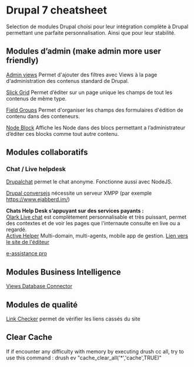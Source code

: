 # Drupal 7 cheatsheet
Selection de modules Drupal choisi pour leur intégration complète à Drupal permettant une parfaite personnalisation. Ainsi que pour leur stabilité.

## Modules d’admin (make admin more user friendly)

[Admin views](https://www.drupal.org/project/admin_views)
Permet d'ajouter des filtres avec Views à la page d'administration des contenus standard de Drupal.

[Slick Grid](https://www.drupal.org/project/slickgrid)
Permet d’éditer sur un page unique les champs de tout les contenus de même type.

[Field Groups](https://www.drupal.org/project/field_group)
Permet d'organiser les champs des formulaires d'édition de contenu dans des conteneurs.

[Node Block](https://www.drupal.org/project/nodeblock)
Affiche les Node dans des blocs permettant a l’administrateur d’éditer ces blocks comme tout autre contenu.

## Modules collaboratifs
### Chat / Live helpdesk

[Drupalchat](https://www.drupal.org/project/drupalchat)
permet le chat anonyme. Fonctionne aussi avec NodeJS.

[Drupal conversejs](https://www.drupal.org/project/conversejs)
nécessite un serveur XMPP (par exemple https://www.ejabberd.im/)

<strong>Chats Help Desk s’appuyant sur des services payants :</strong><br />
[Olark Live chat](https://www.drupal.org/project/olark) est complètement personnalisable et très puissant, permet des contextes et de voir les pages que l'internaute consulte en live ou a regardé. <br />
[Active Helper](https://www.drupal.org/sandbox/activehelper/1691848)
Multi-domain, multi-agents, mobile app de gestion. [Lien vers le site de l'éditeur](http://www.activehelper.com/extensions/drupal-live-chat.html)<br />

[e-assistance pro](https://www.eassistancepro.com/addons/drupal.php)

## Modules Business Intelligence
[Views Database Connector](https://www.drupal.org/project/views_database_connector)

## Modules de qualité
[Link Checker](https://www.drupal.org/project/linkchecker) permet de vérifier les liens cassés du site 

## Clear Cache
If if encounter any difficulty with memory by executing drush cc all, try to use this command : drush ev "cache_clear_all('*','cache',TRUE)"

